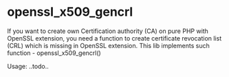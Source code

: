 # openssl_x509_gencrl

If you want to create own Certification authority (CA) on pure PHP with OpenSSL extension, 
you need a function to create certificate revocation list (CRL) which is missing in OpenSSL extension.
This lib implements such function - openssl_x509_gencrl()

Usage:
..todo..
